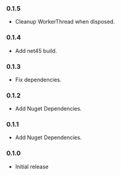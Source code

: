 ﻿### 0.1.5

 * Cleanup WorkerThread when disposed.

### 0.1.4

 * Add net45 build.

### 0.1.3

 * Fix dependencies.
 
### 0.1.2

 * Add Nuget Dependencies.

 ### 0.1.1

 * Add Nuget Dependencies.

### 0.1.0

 * Initial release
